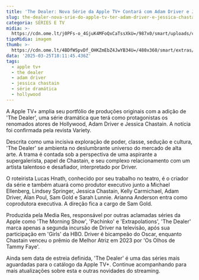 ```yaml
---
title: 'The Dealer: Nova Série da Apple TV+ Contará com Adam Driver e Jessica Chastain'
slug: the-dealer-nova-srie-do-apple-tv-ter-adam-driver-e-jessica-chastain
categoria: SÉRIES E TV
midia: >-
  https://cdn.ome.lt/j0PFs-o_4GjuK4MFoQxCaTssXkU=/987x0/smart/uploads/conteudo/fotos/OMELETE_CAPA_-_2025-03-25T131227.273.png
tipoMidia: imagem
thumb: >-
  https://cdn.ome.lt/4BDfWSpvDf_OHKZmEbZ4JwYB34U=/480x360/smart/extras/conteudos/omelete_THUMB_-_2025-03-25T131150.928.png
data: '2025-03-25T18:11:45.436Z'
tags:
  - apple tv+
  - the dealer
  - adam driver
  - jessica chastain
  - série dramática
  - hollywood
---
```


A Apple TV+ amplia seu portfólio de produções originais com a adição de 'The Dealer', uma série dramática que terá como protagonistas os renomados atores de Hollywood, Adam Driver e Jessica Chastain. A notícia foi confirmada pela revista Variety.

Descrita como uma incisiva exploração de poder, classe, sedução e cultura, 'The Dealer' se ambienta no deslumbrante universo do mercado de alta arte. A trama é contada sob a perspectiva de uma aspirante a supergalerista, papel de Chastain, e seu complexo relacionamento com um artista talentoso e desafiador, interpretado por Driver.

O roteirista Lucas Hnath, conhecido por seu trabalho no teatro, é o criador da série e também atuará como produtor executivo junto a Michael Ellenberg, Lindsey Springer, Jessica Chastain, Kelly Carmichael, Adam Driver, Alan Poul, Sam Gold e Sarah Lunnie. Arianna Anderson entra como coprodutora executiva. A direção fica a cargo de Sam Gold.

Produzida pela Media Res, responsável por outras aclamadas séries da Apple como 'The Morning Show', 'Pachinko' e 'Extrapolations', 'The Dealer' marca apenas a segunda incursão de Driver na televisão, após sua participação em 'Girls' da HBO. Driver é bicampeão do Oscar, enquanto Chastain venceu o prêmio de Melhor Atriz em 2023 por 'Os Olhos de Tammy Faye'.

Ainda sem data de estreia definida, 'The Dealer' é uma das séries mais aguardadas para o catálogo da Apple TV+. Continue acompanhando para mais atualizações sobre esta e outras novidades do streaming.
